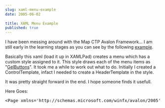```yaml
---
slug: xaml-menu-example
date: 2005-06-02
 
title: XAML Menu Example
published: true
---
```

I have been messing around with the Map CTP Avalon Framework... I am still early in the learning stages as you can see by the following <a href="http://www.kinlan.co.uk/source_samples/MenuExample.xaml">example</a>.<p />Basically this xaml (load it up in XAMLPad) creates a menu which has a custom style assigned to it. This style draws each of the menu items as "<a href="http://www.designerslove.net/2005/06/gelbutton-custom-control.html/tag" rel="tag">GelButtons</a>". It took me a while to work out what to do. Initially I created a ControlTemplate, infact I needed to create a HeaderTemplate in the style.<p />It was pretty straight forward in the end. I hope someone finds it usefull.<p />Here Goes:<p /><div class="CodeRay">
  <div class="code"><pre>&lt;Page xmlns='http://schemas.microsoft.com/winfx/avalon/2005'     xmlns:x='http://schemas.microsoft.com/winfx/xaml/2005'&gt;    &lt;DockPanel&gt;        &lt;Border Background='SkyBlue' BorderBrush='Black'         BorderThickness='1' DockPanel.Dock='Top'&gt;            &lt;Menu Background='SkyBlue'&gt;                &lt;MenuItem Header='Language' &gt;                    &lt;MenuItem Header='English'                                      Name='english' /&gt;                    &lt;MenuItem Header='German'                              Name='german'  /&gt;                    &lt;MenuItem Header='Italian'                              Name='italian'/&gt;                &lt;/MenuItem&gt;            &lt;/Menu&gt;        &lt;/Border&gt;        &lt;Border Height='25' Background='SkyBlue'                BorderBrush='Black' BorderThickness='1'                 DockPanel.Dock='Top'&gt;        &lt;/Border&gt;        &lt;Border Height='25' Background='#ffff99'             BorderBrush='Black' BorderThickness='1'             DockPanel.Dock='Bottom'&gt;            &lt;TextBlock Foreground='black'&gt;Dock = 'Bottom'            &lt;/TextBlock&gt;        &lt;/Border&gt;        &lt;Border Width='200' Background='PaleGreen'             BorderBrush='Black' BorderThickness='1'             DockPanel.Dock='Left'&gt;            &lt;TextBlock Foreground='black'&gt;Dock = 'Left'            &lt;/TextBlock&gt;        &lt;/Border&gt;        &lt;Border Background='White' BorderBrush='Black'                BorderThickness='1'&gt;            &lt;TextFlow Background='LightSkyBlue'                 Foreground='Black'                 FontFamily='Palatino Linotype'                 FontSize='14'                 FontWeight='Normal' TextAlignment='Left'                 TextWrap='Wrap'&gt;                &lt;Paragraph&gt;                    &lt;LineBreak/&gt;                &lt;/Paragraph&gt;            &lt;/TextFlow&gt;        &lt;/Border&gt;    &lt;/DockPanel&gt;    &lt;Page.Resources&gt;        &lt;Style TargetType='{x:Type MenuItem}'             x:Key='{x:Type MenuItem}' &gt;            &lt;Setter Property='HeaderTemplate'&gt;                &lt;Setter.Value&gt;                    &lt;DataTemplate DataType='{x:Type MenuItem}' &gt;                        &lt;Grid Width='{TemplateBinding Width}'                             Height='{TemplateBinding Height}' &gt;                            &lt;Rectangle x:Name='GelBackground'                     Opacity='1' RadiusX='9' RadiusY='9'                     Fill='{TemplateBinding ContentControl.Background}'                      Stroke='VerticalGradient #cc000000 white '                      StrokeThickness='1'  /&gt;                            &lt;Rectangle x:Name='GelShine'                                 Margin='4,3,4,0'                                 VerticalAlignment='top'                                 RadiusX='6'                                 RadiusY='6' Opacity='1'                                 Fill='VerticalGradient                                     #ccffffff transparent'                                 Stroke='transparent'                                  Height='15px' &gt;&lt;/Rectangle&gt;                            &lt;ContentPresenter                                  x:Name='GelButtonContentShadow'                                 VerticalAlignment='center'                                  HorizontalAlignment='center'                                  Content='{TemplateBinding                                        ContentControl.Content}'                                  Margin='15,5,15,5'                                  TextBlock.Foreground='black'                                  RenderTransform='translate 0 1' /&gt;                            &lt;ContentPresenter                                 x:Name='GelButtonContentWhite'                                 VerticalAlignment='center'                                 HorizontalAlignment='center'                                 Content='{TemplateBinding                                     ContentControl.Content}'                                 Margin='15,5,15,5'                                 TextBlock.Foreground='white' /&gt;                        &lt;/Grid&gt;                        &lt;DataTemplate.Triggers&gt;                            &lt;Trigger Property='IsMouseOver'                                 Value='True'&gt;                                &lt;Setter Property='MenuItem.Background'                                  Value='Red'&gt;&lt;/Setter&gt;                            &lt;/Trigger&gt;                            &lt;Trigger Property='IsMouseOver'                                 Value='False'&gt;                                &lt;Setter Property='MenuItem.Background'                                     Value='SkyBlue'&gt;&lt;/Setter&gt;                            &lt;/Trigger&gt;                        &lt;/DataTemplate.Triggers&gt;                    &lt;/DataTemplate&gt;                &lt;/Setter.Value&gt;            &lt;/Setter&gt;        &lt;/Style&gt;    &lt;/Page.Resources&gt;&lt;/Page&gt;</pre></div>
</div>
<p /><br /><br />

